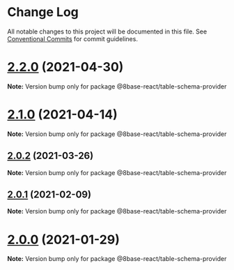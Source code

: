 # Change Log

All notable changes to this project will be documented in this file.
See [Conventional Commits](https://conventionalcommits.org) for commit guidelines.

# [2.2.0](https://github.com/8base/sdk/compare/v2.1.0...v2.2.0) (2021-04-30)

**Note:** Version bump only for package @8base-react/table-schema-provider





# [2.1.0](https://github.com/8base/sdk/compare/v2.0.2...v2.1.0) (2021-04-14)

**Note:** Version bump only for package @8base-react/table-schema-provider





## [2.0.2](https://github.com/8base/sdk/compare/v2.0.1...v2.0.2) (2021-03-26)

**Note:** Version bump only for package @8base-react/table-schema-provider





## [2.0.1](https://github.com/8base/sdk/compare/v2.0.0...v2.0.1) (2021-02-09)

**Note:** Version bump only for package @8base-react/table-schema-provider





# [2.0.0](https://github.com/8base/sdk/compare/v1.4.1...v2.0.0) (2021-01-29)

**Note:** Version bump only for package @8base-react/table-schema-provider
